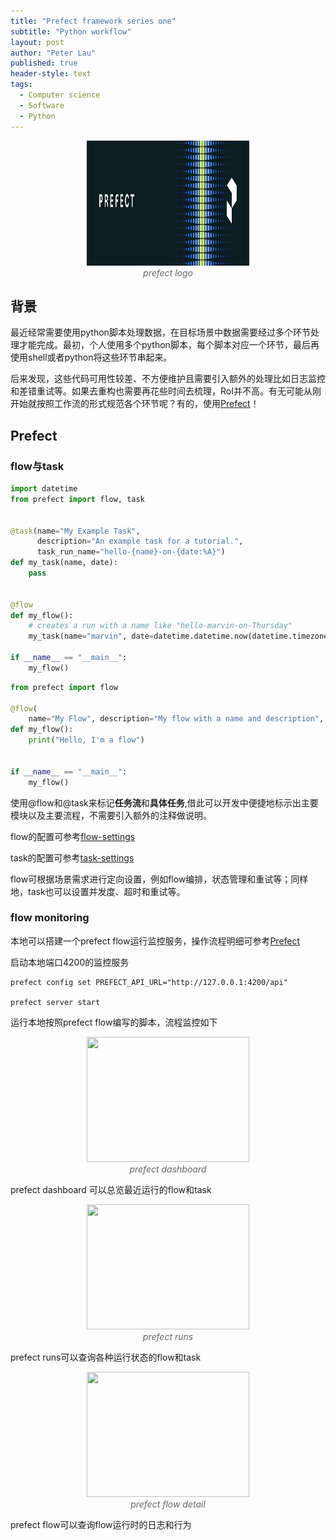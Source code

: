 ```yaml
---
title: "Prefect framework series one"
subtitle: "Python workflow"
layout: post
author: "Peter Lau"
published: true
header-style: text
tags:
  - Computer science
  - Software
  - Python
---
```



<figure style="text-align: center">
    <img class="prefect logo" src="/img/prefect/prefect_logo.png" width="260" height="200">
    <figcaption style="font-style: italic; color: #666;">prefect logo</figcaption>
</figure>


## 背景

最近经常需要使用python脚本处理数据，在目标场景中数据需要经过多个环节处理才能完成。最初，个人使用多个python脚本，每个脚本对应一个环节，最后再使用shell或者python将这些环节串起来。

后来发现，这些代码可用性较差、不方便维护且需要引入额外的处理比如日志监控和差错重试等。如果去重构也需要再花些时间去梳理，RoI并不高。有无可能从刚开始就按照工作流的形式规范各个环节呢？有的，使用[Prefect](https://docs.prefect.io/v3/get-started/index)！



## Prefect

### flow与task

```python
import datetime
from prefect import flow, task


@task(name="My Example Task", 
      description="An example task for a tutorial.",
      task_run_name="hello-{name}-on-{date:%A}")
def my_task(name, date):
    pass


@flow
def my_flow():
    # creates a run with a name like "hello-marvin-on-Thursday"
    my_task(name="marvin", date=datetime.datetime.now(datetime.timezone.utc))

if __name__ == "__main__":
    my_flow()
```


```python
from prefect import flow

@flow(
    name="My Flow", description="My flow with a name and description", log_prints=True)
def my_flow():
    print("Hello, I'm a flow")


if __name__ == "__main__":
    my_flow()
```


使用@flow和@task来标记**任务流**和**具体任务**,借此可以开发中便捷地标示出主要模块以及主要流程，不需要引入额外的注释做说明。

flow的配置可参考[flow-settings](https://docs.prefect.io/v3/develop/write-flows#flow-settings)

task的配置可参考[task-settings](https://docs.prefect.io/v3/develop/write-tasks)

flow可根据场景需求进行定向设置，例如flow编排，状态管理和重试等；同样地，task也可以设置并发度、超时和重试等。

### flow monitoring

本地可以搭建一个prefect flow运行监控服务，操作流程明细可参考[Prefect](https://docs.prefect.io/v3/manage/server/index)

启动本地端口4200的监控服务

```shell
prefect config set PREFECT_API_URL="http://127.0.0.1:4200/api"

prefect server start
```


运行本地按照prefect flow编写的脚本，流程监控如下


<figure style="text-align: center">
    <img class="prefect dashboard" src="{{ site.baseurl }}/img/prefect/prefect_dashboard_flow_task.png" width="260" height="200">
    <figcaption style="font-style: italic; color: #666;">prefect dashboard</figcaption>
</figure>

prefect dashboard 可以总览最近运行的flow和task


<figure style="text-align: center">
    <img class="prefect runs" src="{{ site.baseurl }}/img/prefect/prefect_runs.png" width="260" height="200">
    <figcaption style="font-style: italic; color: #666;">prefect runs</figcaption>
</figure>

prefect runs可以查询各种运行状态的flow和task


<figure style="text-align: center">
    <img class="flow detail" src="{{ site.baseurl }}/img/prefect/prefect_flow_detail.png" width="260" height="200">
    <figcaption style="font-style: italic; color: #666;">prefect flow detail</figcaption>
</figure>

prefect flow可以查询flow运行时的日志和行为
